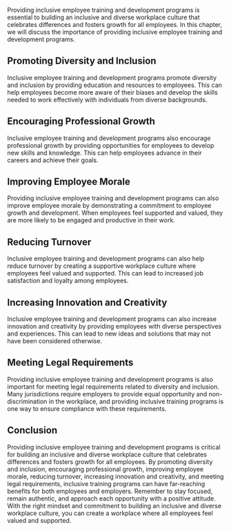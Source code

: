 
Providing inclusive employee training and development programs is essential to building an inclusive and diverse workplace culture that celebrates differences and fosters growth for all employees. In this chapter, we will discuss the importance of providing inclusive employee training and development programs.

Promoting Diversity and Inclusion
---------------------------------

Inclusive employee training and development programs promote diversity and inclusion by providing education and resources to employees. This can help employees become more aware of their biases and develop the skills needed to work effectively with individuals from diverse backgrounds.

Encouraging Professional Growth
-------------------------------

Inclusive employee training and development programs also encourage professional growth by providing opportunities for employees to develop new skills and knowledge. This can help employees advance in their careers and achieve their goals.

Improving Employee Morale
-------------------------

Providing inclusive employee training and development programs can also improve employee morale by demonstrating a commitment to employee growth and development. When employees feel supported and valued, they are more likely to be engaged and productive in their work.

Reducing Turnover
-----------------

Inclusive employee training and development programs can also help reduce turnover by creating a supportive workplace culture where employees feel valued and supported. This can lead to increased job satisfaction and loyalty among employees.

Increasing Innovation and Creativity
------------------------------------

Inclusive employee training and development programs can also increase innovation and creativity by providing employees with diverse perspectives and experiences. This can lead to new ideas and solutions that may not have been considered otherwise.

Meeting Legal Requirements
--------------------------

Providing inclusive employee training and development programs is also important for meeting legal requirements related to diversity and inclusion. Many jurisdictions require employers to provide equal opportunity and non-discrimination in the workplace, and providing inclusive training programs is one way to ensure compliance with these requirements.

Conclusion
----------

Providing inclusive employee training and development programs is critical for building an inclusive and diverse workplace culture that celebrates differences and fosters growth for all employees. By promoting diversity and inclusion, encouraging professional growth, improving employee morale, reducing turnover, increasing innovation and creativity, and meeting legal requirements, inclusive training programs can have far-reaching benefits for both employees and employers. Remember to stay focused, remain authentic, and approach each opportunity with a positive attitude. With the right mindset and commitment to building an inclusive and diverse workplace culture, you can create a workplace where all employees feel valued and supported.

